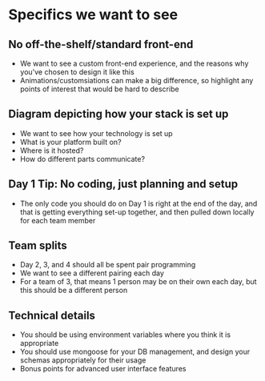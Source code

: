 # Specifics we want to see

## No off-the-shelf/standard front-end

- We want to see a custom front-end experience, and the reasons why you've chosen to design it like this
- Animations/customsiations can make a big difference, so highlight any points of interest that would be hard to describe

## Diagram depicting how your stack is set up

- We want to see how your technology is set up
- What is your platform built on?
- Where is it hosted?
- How do different parts communicate?

## Day 1 Tip: No coding, just planning and setup

- The only code you should do on Day 1 is right at the end of the day, and that is getting everything set-up together, and then pulled down locally for each team member

## Team splits

- Day 2, 3, and 4 should all be spent pair programming
- We want to see a different pairing each day
- For a team of 3, that means 1 person may be on their own each day, but this should be a different person

## Technical details

- You should be using environment variables where you think it is appropriate
- You should use mongoose for your DB management, and design your schemas appropriately for their usage
- Bonus points for advanced user interface features
